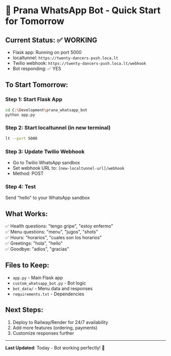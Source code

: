 # 🚀 Prana WhatsApp Bot - Quick Start for Tomorrow

## Current Status: ✅ WORKING
- Flask app: Running on port 5000
- localtunnel: `https://twenty-dancers-push.loca.lt`
- Twilio webhook: `https://twenty-dancers-push.loca.lt/webhook`
- Bot responding: ✅ YES

## To Start Tomorrow:

### Step 1: Start Flask App
```bash
cd C:\Development\prana_whatsapp_bot
python app.py
```

### Step 2: Start localtunnel (in new terminal)
```bash
lt --port 5000
```

### Step 3: Update Twilio Webhook
- Go to Twilio WhatsApp sandbox
- Set webhook URL to: `[new-localtunnel-url]/webhook`
- Method: POST

### Step 4: Test
Send "hello" to your WhatsApp sandbox

## What Works:
✅ Health questions: "tengo gripe", "estoy enfermo"  
✅ Menu questions: "menu", "jugos", "shots"  
✅ Hours: "horarios", "cuales son los horarios"  
✅ Greetings: "hola", "hello"  
✅ Goodbye: "adios", "gracias"  

## Files to Keep:
- `app.py` - Main Flask app
- `custom_whatsapp_bot.py` - Bot logic
- `bot_data/` - Menu data and responses
- `requirements.txt` - Dependencies

## Next Steps:
1. Deploy to Railway/Render for 24/7 availability
2. Add more features (ordering, payments)
3. Customize responses further

---
**Last Updated**: Today - Bot working perfectly! 🎉 